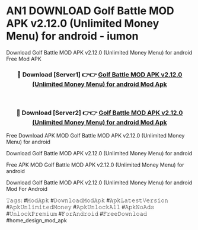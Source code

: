 # AN1 DOWNLOAD Golf Battle MOD APK v2.12.0 (Unlimited Money Menu) for android - iumon
Download Golf Battle MOD APK v2.12.0 (Unlimited Money Menu) for android Free Mod APK

<div align="center">
<h3>🔴 Download [Server1] 👉👉 <a href="https://apk-comot.site?title=Golf_Battle_MOD_APK_v2.12.0_(Unlimited_Money_Menu)_for_android">Golf Battle MOD APK v2.12.0 (Unlimited Money Menu) for android Mod Apk</a></h3><br>

<h3>🔴 Download [Server2] 👉👉 <a href="https://apk-comot.site?title=Golf_Battle_MOD_APK_v2.12.0_(Unlimited_Money_Menu)_for_android">Golf Battle MOD APK v2.12.0 (Unlimited Money Menu) for android Mod Apk</a></h3>
</div>


Free Download APK MOD Golf Battle MOD APK v2.12.0 (Unlimited Money Menu) for android

Download Golf Battle MOD APK v2.12.0 (Unlimited Money Menu) for android 

Free APK MOD Golf Battle MOD APK v2.12.0 (Unlimited Money Menu) for android 

Download Golf Battle MOD APK v2.12.0 (Unlimited Money Menu) for android Mod For Android

𝚃𝚊𝚐𝚜: #𝙼𝚘𝚍𝙰𝚙𝚔 #𝙳𝚘𝚠𝚗𝚕𝚘𝚊𝚍𝙼𝚘𝚍𝙰𝚙𝚔 #𝙰𝚙𝚔𝙻𝚊𝚝𝚎𝚜𝚝𝚅𝚎𝚛𝚜𝚒𝚘𝚗 #𝙰𝚙𝚔𝚄𝚗𝚕𝚒𝚖𝚒𝚝𝚎𝚍𝙼𝚘𝚗𝚎𝚢 #𝙰𝚙𝚔𝚄𝚗𝚕𝚘𝚌𝚔𝙰𝚕𝚕 #𝙰𝚙𝚔𝙽𝚘𝙰𝚍𝚜 #𝚄𝚗𝚕𝚘𝚌𝚔𝙿𝚛𝚎𝚖𝚒𝚞𝚖 #𝙵𝚘𝚛𝙰𝚗𝚍𝚛𝚘𝚒𝚍 #𝙵𝚛𝚎𝚎𝙳𝚘𝚠𝚗𝚕𝚘𝚊𝚍 #home_design_mod_apk